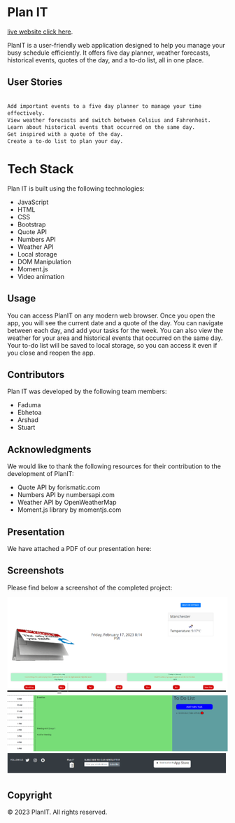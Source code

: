 # Plan IT
[live website click here](https://fadumasaidcodes.github.io/Project-1-Plan-IT/).

PlanIT is a user-friendly web application designed to help you manage your busy schedule efficiently. It offers five day planner, weather forecasts, historical events, quotes of the day, and a to-do list, all in one place.

## User Stories
```As a user with a busy schedule, you can use PlanIT to:

Add important events to a five day planner to manage your time effectively.
View weather forecasts and switch between Celsius and Fahrenheit.
Learn about historical events that occurred on the same day.
Get inspired with a quote of the day.
Create a to-do list to plan your day.
```

# Tech Stack

Plan IT is built using the following technologies:

* JavaScript
* HTML
* CSS
* Bootstrap
* Quote API
* Numbers API
* Weather API
* Local storage
* DOM Manipulation
* Moment.js
* Video animation

## Usage
You can access PlanIT on any modern web browser. Once you open the app, you will see the current date and a quote of the day. You can navigate between each day, and add your tasks for the week. You can also view the weather for your area and historical events that occurred on the same day. Your to-do list will be saved to local storage, so you can access it even if you close and reopen the app.

## Contributors
Plan IT was developed by the following team members:

* Faduma
* Ebhetoa
* Arshad 
* Stuart

## Acknowledgments
We would like to thank the following resources for their contribution to the development of PlanIT:

* Quote API by forismatic.com
* Numbers API by numbersapi.com
* Weather API by OpenWeatherMap
* Moment.js library by momentjs.com

## Presentation

We have attached a PDF of our presentation here:



## Screenshots

Please find below a screenshot of the completed project:

<img src="./assets/IMG/project.png">

## Copyright
© 2023 PlanIT. All rights reserved.
